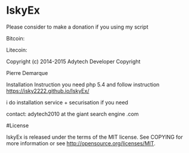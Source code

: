 # IskyEx




Please consider to make a donation if you using my script

Bitcoin:  

Litecoin: 

Copyright (c) 2014-2015 Adytech Developer Copyright

Pierre Demarque

Installation Instruction
you need php 5.4 and follow instruction https://isky2222.github.io/IskyEx/

i do installation service + securisation if you need

contact:
adytech2010 at the giant search engine  .com



#License

IskyEx is released under the terms of the MIT license. See COPYING for more information or see http://opensource.org/licenses/MIT.
